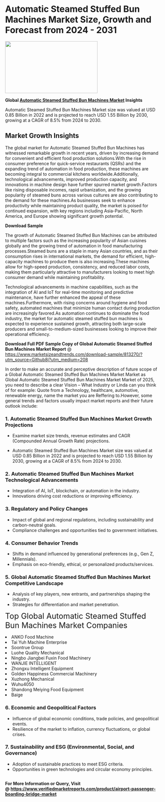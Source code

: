 <H1>Automatic Steamed Stuffed Bun Machines Market Size, Growth and Forecast from 2024 - 2031</H1><img class="aligncenter size-medium wp-image-584254" src="https://thirdeyenews.in/wp-content/uploads/2024/09/Global-Market-Research-300x168.jpeg" alt="" width="300" height="168" /><p><strong>Global&nbsp;<a href="https://www.marketsizeandtrends.com/download-sample/813270/?utm_source=Github8j?utm_medium=208">Automatic Steamed Stuffed Bun Machines Market</a> Insights</strong></p><p>Automatic Steamed Stuffed Bun Machines Market size was valued at USD 0.85 Billion in 2022 and is projected to reach USD 1.55 Billion by 2030, growing at a CAGR of 8.5% from 2024 to 2030.</p><p><h2>Market Growth Insights</h2> <p>The global market for Automatic Steamed Stuffed Bun Machines has witnessed remarkable growth in recent years, driven by increasing demand for convenient and efficient food production solutions.With the rise in consumer preference for quick-service restaurants (QSRs) and the expanding trend of automation in food production, these machines are becoming integral to commercial kitchens worldwide.Additionally, technological advancements, improved production capacity, and innovations in machine design have further spurred market growth.Factors like rising disposable incomes, rapid urbanization, and the growing popularity of steamed buns across various cultures are also contributing to the demand for these machines.As businesses seek to enhance productivity while maintaining product quality, the market is poised for continued expansion, with key regions including Asia-Pacific, North America, and Europe showing significant growth potential.</p> <p><strong>Download Sample</strong></p> <p>The growth of Automatic Steamed Stuffed Bun Machines can be attributed to multiple factors such as the increasing popularity of Asian cuisines globally and the growing trend of automation in food manufacturing processes.Steamed buns are a staple in many Asian countries, and as their consumption rises in international markets, the demand for efficient, high-capacity machines to produce them is also increasing.These machines allow for high-speed production, consistency, and reduced labor costs, making them particularly attractive to manufacturers looking to meet high consumer demand while maintaining profitability.</p> <p>Technological advancements in machine capabilities, such as the integration of AI and IoT for real-time monitoring and predictive maintenance, have further enhanced the appeal of these machines.Furthermore, with rising concerns around hygiene and food safety, automated machines that minimize human contact during production are increasingly favored.As automation continues to dominate the food industry, the market for automatic steamed stuffed bun machines is expected to experience sustained growth, attracting both large-scale producers and small-to-medium-sized businesses looking to improve their operational efficiency.</p> <p><span class=""><strong>Download Full PDF Sample Copy of Global Automatic Steamed Stuffed Bun Machines Market Report</strong> @ <a href="https://www.marketsizeandtrends.com/download-sample/813270/?utm_source=Github8j?utm_medium=208" target="_blank">https://www.marketsizeandtrends.com/download-sample/813270/?utm_source=Github8j?utm_medium=208</a></span></p><p>In order to make an accurate and perceptive description of future scope of a Global&nbsp;Automatic Steamed Stuffed Bun Machines Market Market as Global&nbsp;Automatic Steamed Stuffed Bun Machines Market Market of 2025, you need to describe a clear Vision &ndash; What Industry or Linda can you think of for example: Quote from a Technology, healthcare, automotive, renewable energy, name the market you are Reffering to.However, some general trends and factors usually impact market reports and their future outlook include:</p><h3>1.&nbsp;<strong>Automatic Steamed Stuffed Bun Machines Market Growth Projections</strong></h3><ul><li>Examine market size trends, revenue estimates and CAGR (Compounded Annual Growth Rate) projections.</li><li><p>Automatic Steamed Stuffed Bun Machines Market size was valued at USD 0.85 Billion in 2022 and is projected to reach USD 1.55 Billion by 2030, growing at a CAGR of 8.5% from 2024 to 2030.</p></li></ul><h3>2.&nbsp;<strong>Automatic Steamed Stuffed Bun Machines Market Technological Advancements</strong></h3><ul><li>Integration of AI, IoT, blockchain, or automation in the industry.</li><li>Innovations driving cost reductions or improving efficiency.</li></ul><h3>3.&nbsp;<strong>Regulatory and Policy Changes</strong></h3><ul><li>Impact of global and regional regulations, including sustainability and carbon-neutral goals.</li><li>Compliance challenges and opportunities tied to government initiatives.</li></ul><h3>4.&nbsp;<strong>Consumer Behavior Trends</strong></h3><ul><li>Shifts in demand influenced by generational preferences (e.g., Gen Z, Millennials).</li><li>Emphasis on eco-friendly, ethical, or personalized products/services.</li></ul><h3>5.&nbsp;<strong>Global Automatic Steamed Stuffed Bun Machines Market Competitive Landscape</strong></h3><ul><li>Analysis of key players, new entrants, and partnerships shaping the industry.</li><li>Strategies for differentiation and market penetration.</li></ul><p data-pm-slice="1 1 []"><span style="color: inherit; font-family: inherit; font-size: 25px;">Top Global Automatic Steamed Stuffed Bun Machines Market Companies</span></p><div class="" data-test-id=""><p><li>ANKO Food Machine</li><li> Tai Yuh Machine Enterprise</li><li> Soontrue Group</li><li> Luohe Quality Mechanical</li><li> Ningbo Jiangbei Fuxin Food Machinery</li><li> WANJIE INTELLIGENT</li><li> Zhongxu Intelligent Equipment</li><li> Golden Happiness Commercial Machinery</li><li> Xuzhong Mechanical</li><li> Wuhu4050</li><li> Shandong Meiying Food Equipment</li><li> Baige</li></p></div><h3>6.&nbsp;<strong>Economic and Geopolitical Factors</strong></h3><ul><li>Influence of global economic conditions, trade policies, and geopolitical events.</li><li>Resilience of the market to inflation, currency fluctuations, or global crises.</li></ul><h3>7.&nbsp;<strong>Sustainability and ESG (Environmental, Social, and Governance)</strong></h3><ul><li>Adoption of sustainable practices to meet ESG criteria.</li><li>Opportunities in green technologies and circular economy principles.</li></ul><h2><strong style="font-size: 14px;">For More Information or Query, Visit @&nbsp;</strong><a style="background-color: #ffffff; font-size: 14px;" href="https://www.marketsizeandtrends.com/report/automatic-steamed-stuffed-bun-machines-market/" target="_blank">https://www.verifiedmarketreports.com/product/airport-passenger-boarding-bridge-market</a></h2>